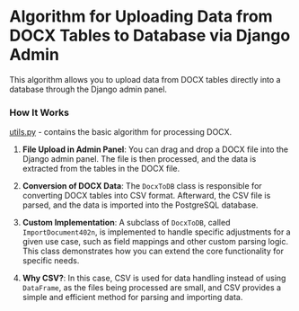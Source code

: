 # Algorithm for Uploading Data from DOCX Tables to Database via Django Admin

This algorithm allows you to upload data from DOCX tables directly into a database through the Django admin panel. 

### How It Works

[utils.py](./documents/utils/utils.py) - contains the basic algorithm for processing DOCX.

1. **File Upload in Admin Panel**: 
   You can drag and drop a DOCX file into the Django admin panel. The file is then processed, and the data is extracted from the tables in the DOCX file.
   
2. **Conversion of DOCX Data**:
   The `DocxToDB` class is responsible for converting DOCX tables into CSV format. Afterward, the CSV file is parsed, and the data is imported into the PostgreSQL database.

3. **Custom Implementation**:
   A subclass of `DocxToDB`, called `ImportDocument402n`, is implemented to handle specific adjustments for a given use case, such as field mappings and other custom parsing logic. This class demonstrates how you can extend the core functionality for specific needs.

4. **Why CSV?**:
   In this case, CSV is used for data handling instead of using `DataFrame`, as the files being processed are small, and CSV provides a simple and efficient method for parsing and importing data.

